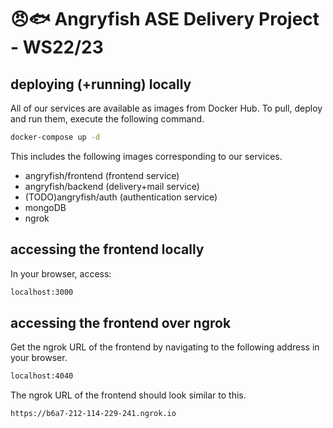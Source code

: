 # 😠🐟 Angryfish ASE Delivery Project - WS22/23

## deploying (+running) locally

All of our services are available as images from Docker Hub.
To pull, deploy and run them, execute the following command.
```bash
docker-compose up -d
```
This includes the following images corresponding to our services.
- angryfish/frontend (frontend service)
- angryfish/backend (delivery+mail service)
- (TODO)angryfish/auth (authentication service)
- mongoDB
- ngrok

## accessing the frontend locally
In your browser, access:
```bash
localhost:3000
```

## accessing the frontend over ngrok

Get the ngrok URL of the frontend by navigating to the following address in your browser.
```bash
localhost:4040
```
The ngrok URL of the frontend should look similar to this.
```bash
https://b6a7-212-114-229-241.ngrok.io
```

